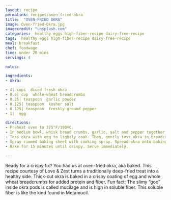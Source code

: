 ```yaml
---
layout: recipe
permalink: recipes/oven-fried-okra
title:  "OVEN-FRIED OKRA"
image: Oven-fried-Okra.jpg
imagecredit: "unsplash.com"
categories:  healthy eggs high-fiber-recipe dairy-free-recipe
tags:  healthy eggs high-fiber-recipe dairy-free-recipe
meal: breakfast
chef: foodwage
time: under 20 mins
servings: 4

notes:

ingredients:
- okra:

- 4| cups  diced fresh okra
- 0.5| cup  whole-wheat breadcrumbs
- 0.25| teaspoon  garlic powder
- 0.125| teaspoon  kosher salt
- 0.125| teaspoon  freshly ground pepper
- 1|  egg

directions:
- Preheat oven to 375°F/190ºC.
- In medium bowl, whisk bread crumbs, garlic, salt and pepper together. In separate medium bowl, whisk egg.
- Toss okra with egg to lightly coat. Then, gently toss okra in breadcrumbs mixture to coat.
- Spray rimmed baking sheet with cooking spray. Spread okra onto baking sheet and spray tops with cooking spray.
- Bake for 15 minutes until crispy. Serve immediately.

---
```


Ready for a crispy fix? You had us at oven-fried okra, aka baked. This recipe courtesy of Love & Zest turns a traditionally deep-fried treat into a healthy side. Thick-cut okra is baked in a crispy coating of egg and whole wheat breadcrumbs for added protein and fiber. Fun fact: The slimy “goo” inside okra pods is called mucilage and is high in soluble fiber. This soluble fiber is like the kind found in Metamucil.